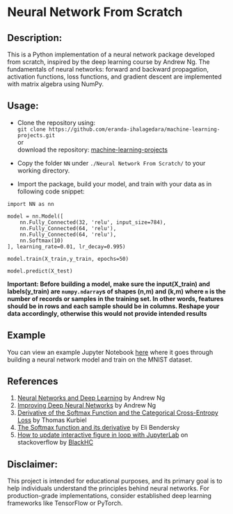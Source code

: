 # Neural Network From Scratch

## Description:

This is a Python implementation of a neural network package developed from scratch, inspired by the deep learning course by Andrew Ng. The fundamentals of neural networks: forward and backward propagation, activation functions, loss functions, and gradient descent are implemented with matrix algebra using NumPy.

## Usage:  

- Clone the repository using:  
`git clone https://github.com/eranda-ihalagedara/machine-learning-projects.git`  
or  
download the repository: [machine-learning-projects](https://github.com/eranda-ihalagedara/machine-learning-projects)

- Copy the folder `NN` under `./Neural Network From Scratch/` to your working directory.
- Import the package, build your model, and train with your data as in following code snippet:
```
import NN as nn

model = nn.Model([
    nn.Fully_Connected(32, 'relu', input_size=784),
    nn.Fully_Connected(64, 'relu'),
    nn.Fully_Connected(64, 'relu'),
    nn.Softmax(10)
], learning_rate=0.01, lr_decay=0.995)

model.train(X_train,y_train, epochs=50)

model.predict(X_test)
```
**Important: Before building a model, make sure the input(X_train) and labels(y_train) are `numpy.ndarray`s of shapes (n,m) and (k,m) where `m` is the number of records or samples in the training set. In other words, features should be in rows and each sample should be in columns. Reshape your data accordingly, otherwise this would not provide intended results**

## Example  
You can view an example Jupyter Notebook [here](https://github.com/eranda-ihalagedara/machine-learning-projects/blob/main/Neural%20Network%20From%20Scratch/Example-1_MNIST_Classification.ipynb) where it goes through building a neural network model and train on the MNIST dataset.

## References

1. [Neural Networks and Deep Learning](https://www.youtube.com/watch?v=CS4cs9xVecg&list=PLkDaE6sCZn6Ec-XTbcX1uRg2_u4xOEky0&ab_channel=DeepLearningAI) by Andrew Ng  
2. [Improving Deep Neural Networks](https://www.youtube.com/watch?v=1waHlpKiNyY&list=PLkDaE6sCZn6Hn0vK8co82zjQtt3T2Nkqc&ab_channel=DeepLearningAI) by Andrew Ng  
3. [Derivative of the Softmax Function and the Categorical Cross-Entropy Loss](https://towardsdatascience.com/derivative-of-the-softmax-function-and-the-categorical-cross-entropy-loss-ffceefc081d1) by Thomas Kurbiel
4. [The Softmax function and its derivative](https://eli.thegreenplace.net/2016/the-softmax-function-and-its-derivative/) by  Eli Bendersky
5. [How to update interactive figure in loop with JupyterLab](https://stackoverflow.com/a/65400928/14640684) on stackoverflow by [BlackHC](https://stackoverflow.com/users/854731/blackhc)


## Disclaimer:  
This project is intended for educational purposes, and its primary goal is to help individuals understand the principles behind neural networks. For production-grade implementations, consider established deep learning frameworks like TensorFlow or PyTorch.
